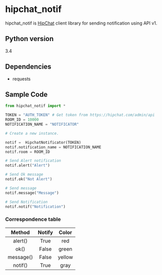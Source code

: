 # hipchat_notif

hipchat_notif is [HipChat](https://www.hipchat.com) client library for sending notification using API v1.


## Python version

3.4

## Dependencies

- requests

## Sample Code

```python
from hipchat_notif import *

TOKEN = "AUTH_TOKEN" # Get token from https://hipchat.com/admin/api
ROOM_ID = 10000
NOTIFICATION_NAME = "NOTIFICATOR" 

# Create a new instance.

notif =  HipchatNotificator(TOKEN)
notif.notification_name = NOTIFICATION_NAME
notif.room = ROOM_ID

# Send Alert notification 
notif.alert("Alert")

# Send Ok message
notif.ok("Not Alert")

# Send message
notif.message("Message")

# Send Notification
notif.notif("Notification")
```

### Correspondence table

Method |  Notify | Color
:----: |  :----: | :----:
alert() |  True | red
ok() |  False | green
message() |  False | yellow
notif() | True | gray